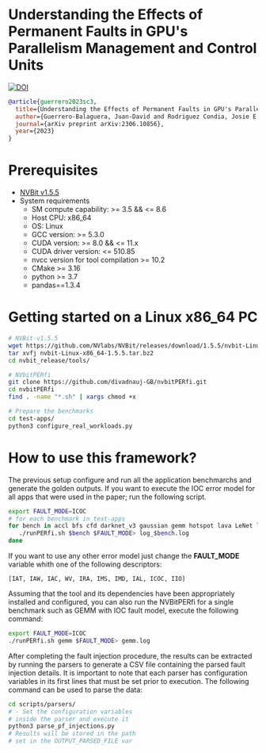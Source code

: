 
# Understanding the Effects of Permanent Faults in GPU's Parallelism Management and Control Units

[![DOI](https://zenodo.org/badge/560037637.svg)](https://zenodo.org/badge/latestdoi/560037637)

```bibtex
@article{guerrero2023sc3,
  title={Understanding the Effects of Permanent Faults in GPU's Parallelism Management and Control Units},
  author={Guerrero-Balaguera, Juan-David and Rodriguez Condia, Josie E. and F. dos Santos, Fernando and Sonza Reorda, Matteo and Rech, Paolo},
  journal={arXiv preprint arXiv:2306.10856},
  year={2023}
}
```


# Prerequisites
 * [NVBit v1.5.5](https://github.com/NVlabs/NVBit/releases/tag/1.5.5)
 * System requirements
   * SM compute capability: >= 3.5 && <= 8.6
   * Host CPU: x86_64
   * OS: Linux
   * GCC version: >= 5.3.0
   * CUDA version: >= 8.0 && <= 11.x
   * CUDA driver version: <= 510.85
   * nvcc version for tool compilation >= 10.2
   * CMake >= 3.16
   * python >= 3.7   
   * pandas==1.3.4
 
# Getting started on a Linux x86\_64 PC
```bash
# NVBit-v1.5.5
wget https://github.com/NVlabs/NVBit/releases/download/1.5.5/nvbit-Linux-x86_64-1.5.5.tar.bz2
tar xvfj nvbit-Linux-x86_64-1.5.5.tar.bz2
cd nvbit_release/tools/

# NVbitPERfi 
git clone https://github.com/divadnauj-GB/nvbitPERfi.git
cd nvbitPERfi
find . -name "*.sh" | xargs chmod +x

# Prepare the benchmarks  
cd test-apps/
python3 configure_real_workloads.py
```
# How to use this framework?
The previous setup configure and run all the application benchmarchs and generate the golden outputs.
If you want to execute the IOC error model for all apps that were used in the paper; run the following script. 

```bash
export FAULT_MODE=ICOC
# for each benchmark in test-apps
for bench in accl bfs cfd darknet_v3 gaussian gemm hotspot lava LeNet lud mergesort nw quicksort VectorAdd; do
   ./runPERfi.sh $bench $FAULT_MODE> log_$bench.log
done
```

If you want to use any other error model just change the **FAULT_MODE** variable whith one of the following descriptors:
```console
[IAT, IAW, IAC, WV, IRA, IMS, IMD, IAL, ICOC, IIO]
```

Assuming that the tool and its dependencies have been appropriately installed and configured, you can also run the NVBitPERfi for a single benchmark such as GEMM with IOC fault model, execute the following command:

```bash
export FAULT_MODE=ICOC
./runPERfi.sh gemm $FAULT_MODE> gemm.log
```
After completing the fault injection procedure, the results can be extracted by running the parsers to generate a CSV file containing the parsed fault injection details. It is important to note that each parser has configuration variables in its first lines that must be set prior to execution. The following command can be used to parse the data:

```bash
cd scripts/parsers/
# - Set the configuration variables
# inside the parser and execute it
python3 parse_pf_injections.py
# Results will be stored in the path
# set in the OUTPUT_PARSED_FILE var
```
